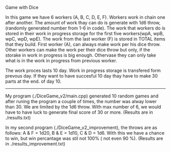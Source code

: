Game with Dice

In this game we have 6 workers (A, B, C, D, E, F).
Workers work in chain one after another.
The amount of work thay can do is generate with 1d6 throw,
(randomly generated number from 1-6 in code). The work that workers do is stored 
in their work in progress storage for the first five workers(wpA, wpB, wpC, wpD, wpE).
The work from the last worker (F) is stored in TOTAL items that they build. First 
worker (A), can always make work per his dice throw. Other workers can make the work 
per their dice throw but only, if the storake in work in progress is big enough.
Othervase they can only take what is in the work in progress from previous worker.

The work proces lasts 10 day. Work in progress storage is transfered form prevous day.
If they want to have succesful 10 day thay have to make 30 parts at the end. of day 10.

---------------------------------------------------------------------------------------

My program (./DiceGame_v2/main.cpp) generated 10 random games and after runing the 
program a couple of times, the number was alway lower than 30. We are limited by the
1d6 throw. With max number of 6, we would have to have luck to generate final score of
30 or more. (Results are in ./results.txt)

In my second program (./DiceGame_v2_improvement), the throws are as follows:
A & F = 1d20, B & E = 1d10, C & D = 1d6. With this we have a chance to win, but win
percantage was stil not 100% ( not even 90 %). (Results are in 
./results_improvement.txt)




